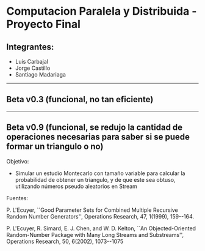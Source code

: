 # Computacion Paralela y Distribuida - Proyecto Final

## Integrantes:
 + Luis Carbajal
 + Jorge Castillo
 + Santiago Madariaga

---
Beta v0.3 (funcional, no tan eficiente)
---

---
Beta v0.9 (funcional, se redujo la cantidad de operaciones necesarias para saber si se puede formar un triangulo o no)
---


Objetivo: 
 + Simular un estudio Montecarlo con tamaño variable para calcular la probabilidad
    de obtener un triangulo, y de que este sea obtuso, utilizando números pseudo aleatorios en Stream


Fuentes:

P. L'Ecuyer, ``Good Parameter Sets for Combined Multiple Recursive Random Number Generators'', 
Operations Research, 47, 1(1999), 159--164.

P. L'Ecuyer, R. Simard, E. J. Chen, and W. D. Kelton, 
``An Objected-Oriented Random-Number Package with Many Long Streams and Substreams'', 
Operations Research, 50, 6(2002), 1073--1075